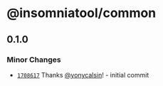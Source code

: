 # @insomniatool/common

## 0.1.0

### Minor Changes

- [`1708617`](https://github.com/yonycalsin/insomniatool/commit/1708617a0ece3216da0600d5edc695e63b7430d7) Thanks [@yonycalsin](https://github.com/yonycalsin)! - initial commit
